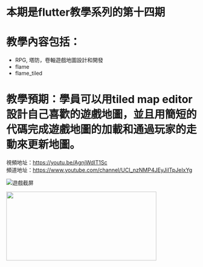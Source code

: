 # 本期是flutter教學系列的第十四期

# 教學內容包括：
- RPG, 塔防，卷軸遊戲地圖設計和開發
- flame
- flame_tiled
# 教學預期：學員可以用tiled map editor設計自己喜歡的遊戲地圖，並且用簡短的代碼完成遊戲地圖的加載和通過玩家的走動來更新地圖。
視頻地址：https://youtu.be/AgnjWdIT1Sc <br>
頻道地址：https://www.youtube.com/channel/UCI_nzNMP4JEyJiITpJeIxYg

![遊戲截屏](https://github.com/imperativelyfunctional/flutter_rpg/blob/main/map.gif)

<img src="https://github.com/imperativelyfunctional/flutter_rpg/blob/main/map.gif" width=397 height=183/>
